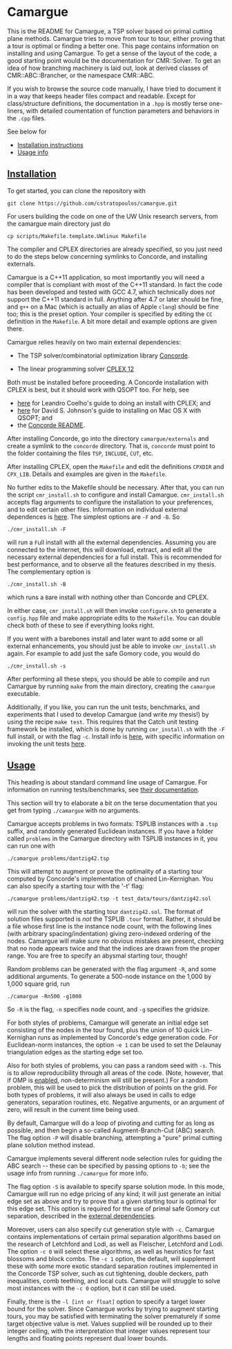 Camargue
========

This is the README for Camargue, a TSP solver based on primal
cutting plane methods. Camargue tries to move from tour to tour, either
proving that a tour is optimal or finding a better one. This page contains
information on installing and using Camargue. To get a sense of the
layout of the code, a good starting point would be the documentation
for CMR::Solver. To get an idea of how branching machinery is laid out, look at
derived classes of CMR::ABC::Brancher, or the namespace CMR::ABC.

If you wish to browse the source code manually, I have tried to
document it in a way that keeps header files compact and
readable. Except for class/structure definitions, the
documentation in a `.hpp` is mostly terse one-liners, with detailed
coumentation of function parameters and behaviors in the `.cpp`
files.

See below for

- [Installation instructions](#install)
- [Usage info](#usage)


[Installation](#install)
------------

To get started, you can clone the repository with

    git clone https://github.com/cstratopoulos/camargue.git

For users building the code on one of the UW Unix research servers,
from the camargue main directory just do

    cp scripts/Makefile.template.UWlinux Makefile

The compiler and CPLEX directories are already specified, so you just
need to do the steps below concerning symlinks to Concorde, and
installing externals.

Camargue is a C++11 application, so most importantly you will need a
compiler that is compliant with most of the C++11 standard. In fact the code
has been developed and tested with GCC 4.7, which technically does
*not* support the C++11 standard in full. Anything after 4.7 or later
should be fine, and `g++` on a Mac (which is actually an alias of
Apple `clang`) should be fine too; this is the preset option.
Your compiler is specified by editing the `CC` definition in the `Makefile`.
A bit more detail and example options are given there.

Camargue relies heavily on two main external dependencies:
- The TSP solver/combinatorial optimization library
[Concorde](http://www.math.uwaterloo.ca/tsp/concorde/downloads/downloads.htm).

- The linear programming solver [CPLEX
12](http://www-03.ibm.com/software/products/en/ibmilogcpleoptistud)

Both must be installed before proceeding. A Concorde installation with
CPLEX is best, but it should work with QSOPT too. For help, see

- [here](http://www.leandro-coelho.com/installing-concorde-tsp-with-cplex-linux/)
for Leandro Coelho's guide to doing an install with CPLEX; and
- [here](https://qmha.wordpress.com/2015/08/20/installing-concorde-on-mac-os-x/)
for David S. Johnson's guide to installing on Mac OS X with QSOPT; and
- the [Concorde README](http://www.math.uwaterloo.ca/tsp/concorde/DOC/README.html).

After installing Concorde, go into the directory `camargue/externals`
and create a symlink to the `concorde` directory. That is, `concorde`
must point to the folder containing the files `TSP`, `INCLUDE`,
`CUT`, etc.

After installing CPLEX, open the `Makefile` and edit the definitions
`CPXDIR` and `CPX_LIB`. Details and examples are given in the
`Makefile`.

No further edits to the Makefile should be necessary. After that, you
can run the script `cmr_install.sh` to configure and install
Camargue. `cmr_install.sh` accepts flag arguments to configure the
installation to your preferences, and to edit certain other
files. Information on individual external dependences is [here](externals/extdeps.md). The simplest options are `-F` and `-B`. So

    ./cmr_install.sh -F

will run a `F`ull install with all the external dependencies. Assuming
you are connected to the internet, this will download, extract, and
edit all the necessary external dependencies for a full install. This is
recommended for best performance, and to observe all the features
described in my thesis. The complementary option is

    ./cmr_install.sh -B

which runs a `B`are install with nothing other than Concorde and
CPLEX.

In either case, `cmr_install.sh` will then invoke
`configure.sh` to generate a `config.hpp` file and make appropriate
edits to the `Makefile`. You can double check both of these to see if
everything looks right.

If you went with a barebones install and later want to add some or all
external enhancements, you should just be able to invoke
`cmr_install.sh` again. For example to add just the safe Gomory code,
you would do

    ./cmr_install.sh -s

After performing all these steps, you should be able to compile and
run Camargue by running `make` from the main directory, creating the
`camargue` executable.

Additionally, if you like, you can run the unit
tests, benchmarks, and experiments that I used to develop
Camargue (and write my thesis!) by using the recipe `make test`. This
requires that the Catch unit testing framework be
installed, which is done by running `cmr_install.sh` with the `-F`
full install, or with the flag `-c`. Install info is
[here](externals/extdeps.md), with specific
information on invoking the unit tests
[here](source/tests/unittests.md).

[Usage](#usage)
------

This heading is about standard command line usage of Camargue. For
information on running tests/benchmarks, see [their documentation](source/tests/unittests.md).

This section will try to elaborate a bit on the terse documentation
that you get from typing `./camargue` with no arguments.

Camargue accepts problems in two formats: TSPLIB instances with a
`.tsp` suffix, and randomly generated Euclidean instances. If you have
a folder called `problems` in the Camargue directory with TSPLIB
instances in it, you can run one with

    ./camargue problems/dantzig42.tsp

This will attempt to augment or prove the optimality of a starting
tour computed by Concorde's implementation of chained
Lin-Kernighan. You can also specify a starting tour with the '-t' flag:

    ./camargue problems/dantzig42.tsp -t test_data/tours/dantzig42.sol

will run the solver with the starting tour `dantzig42.sol`. The format
of solution files supported is *not* the TSPLIB `.tour` format. Rather,
it should be a file whose first line is the instance node count, with
the following lines (with arbitrary spacing/indentation) giving
zero-indexed ordering of the nodes. Camargue will make sure no obvious
mistakes are present, checking that no node appears twice and that the
indices are drawn from the proper range. You are free to specify an
abysmal starting tour, though!

Random problems can be generated with the flag argument `-R`, and some
additional arguments. To generate a 500-node instance on the 1,000 by
1,000 square grid, run

    ./camargue -Rn500 -g1000

So `-R` is the flag, `-n` specifies node count, and `-g` specifies the
gridsize.

For both styles of problems, Camargue will generate an initial edge
set consisting of the nodes in the tour found, plus the union of 10
quick Lin-Kernighan runs as implemented by Concorde's edge generation
code. For Euclidean-norm instances, the option `-e 1` can be used to
set the Delaunay triangulation edges as the starting edge set too.

Also for both styles of problems, you can pass a random seed with
`-s`. This is to allow reproducibility through all areas of the
code. (Note, however, that if OMP is [enabled](externals/extdeps.md),
non-determinism will still be present.)
For a random problem, this will be used to pick the distribution
of points on the grid. For both types of problems, it will also always
be used in calls to edge generators, separation routines,
etc. Negative arguments, or an argument of zero, will result in the
current time being used.

By default, Camargue will do a loop of pivoting and cutting for as
long as possible, and then begin a so-called Augment-Branch-Cut (ABC)
search. The flag option `-P` will disable branching, attempting a "pure"
primal cutting plane solution method instead.

Camargue implements several different node selection rules for guiding
the ABC search -- these can be specified by passing options to `-b`;
see the usage info from running `./camargue` for more info.

The flag option `-S` is available to specify sparse solution
mode. In this mode, Camargue will run no edge pricing of any kind; it
will just generate an initial edge set as above and try to prove that
a given starting tour is optimal for this edge set. This option is
required for the use of primal safe Gomory cut separation, described
in the [external dependencies](externals/extdeps.md).

Moreover, users can also specify cut generation style with
`-c`. Camargue contains implementations of certain primal separation
algorithms based on the research of Letchford and Lodi, as well as
Fleischer, Letchford and Lodi. The option `-c 0` will select these
algorithms, as well as heuristics for fast blossoms and block
combs. The `-c 1` option, the default, will supplement these with some
more exotic standard separation routines implemented in the Concorde
TSP solver, such as cut tightening, double deckers, path inequalities,
comb teething, and local cuts. Camargue will struggle to solve most
instances with the `-c 0` option, but it can still be used.

Finally, there is the `-l [int or float]` option to specify a target
lower bound for the solver. Since Camargue works by trying to augment
starting tours, you may be satisfied with terminating the solver
prematurely if some target objective value is met. Values supplied
will be rounded up to their integer ceiling, with the interpretation
that integer values represent tour lengths and floating points
represent dual lower bounds.